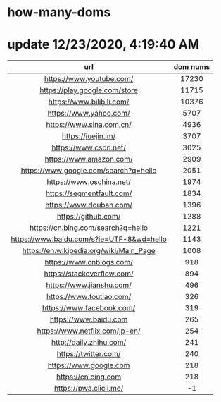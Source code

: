# how-many-doms

# update 12/23/2020, 4:19:40 AM

url | dom nums
:-: | :-:
https://www.youtube.com/ | 17230
https://play.google.com/store | 11715
https://www.bilibili.com/ | 10376
https://www.yahoo.com/ | 5707
https://www.sina.com.cn/ | 4936
https://juejin.im/ | 3707
https://www.csdn.net/ | 3025
https://www.amazon.com/ | 2909
https://www.google.com/search?q=hello | 2051
https://www.oschina.net/ | 1974
https://segmentfault.com/ | 1834
https://www.douban.com/ | 1396
https://github.com/ | 1288
https://cn.bing.com/search?q=hello | 1221
https://www.baidu.com/s?ie=UTF-8&wd=hello | 1143
https://en.wikipedia.org/wiki/Main_Page | 1008
https://www.cnblogs.com/ | 918
https://stackoverflow.com/ | 894
https://www.jianshu.com/ | 496
https://www.toutiao.com/ | 326
https://www.facebook.com/ | 319
https://www.baidu.com | 265
https://www.netflix.com/jp-en/ | 254
http://daily.zhihu.com/ | 241
https://twitter.com/ | 240
https://www.google.com | 218
https://cn.bing.com | 218
https://pwa.clicli.me/ | -1
